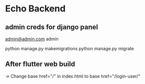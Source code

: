 # Echo Backend

## admin creds for django panel
admin@admin.com
admin

python manage.py makemigrations
python manage.py migrate 

## After  flutter web build
-> Change base href="/" in index.html to base href="/login-user/"